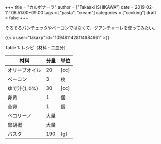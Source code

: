 +++
title = "カルボナーラ"
author = ["Takaaki ISHIKAWA"]
date = 2019-02-11T06:51:00+09:00
tags = ["pasta", "cream"]
categories = ["cooking"]
draft = false
+++

そろそろパンチェッタやベーコンではなくて、グアンチャーレを使ってみたい。  

{{< x user="takaxp" id="1094811428114984961" >}}  

<div class="table-caption">
  <span class="table-number">Table 1</span>:
  レシピ（材料・二皿分）
</div>

| 材料      | 分量 | 単位 |
|---------|----|----|
| オリーブオイル | 20  | [cc] |
| ベーコン  | 3   | 枚   |
| ゆで汁(1.0%) | 30  | [cc] |
| 卵黄      | 1   | 個   |
| 全卵      | 1   | 個   |
| ペコリーノ | 大量 |      |
| 黒胡椒    | 大量 |      |
| パスタ    | 190 | [g]  |

